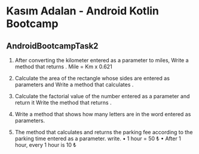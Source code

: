 #  Kasım Adalan - Android Kotlin Bootcamp 
## AndroidBootcampTask2

1. After converting the kilometer entered as a parameter to miles,
Write a method that returns . Mile = Km x 0.621
2. Calculate the area of the rectangle whose sides are entered as parameters and
Write a method that calculates .
3. Calculate the factorial value of the number entered as a parameter and return it
Write the method that returns .
4. Write a method that shows how many letters are in the word entered as parameters.

5. The method that calculates and returns the parking fee according to the parking time entered as a parameter.
write.
• 1 hour = 50 ₺
• After 1 hour, every 1 hour is 10 ₺
